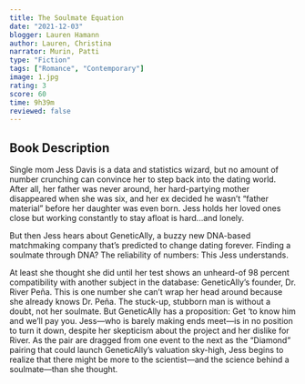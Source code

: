 ```yaml
---
title: The Soulmate Equation
date: "2021-12-03"
blogger: Lauren Hamann
author: Lauren, Christina
narrator: Murin, Patti
type: "Fiction"
tags: ["Romance", "Contemporary"]
image: 1.jpg
rating: 3
score: 60
time: 9h39m
reviewed: false
---
```


## Book Description

Single mom Jess Davis is a data and statistics wizard, but no amount of number crunching can convince her to step back into the dating world. After all, her father was never around, her hard-partying mother disappeared when she was six, and her ex decided he wasn’t “father material” before her daughter was even born. Jess holds her loved ones close but working constantly to stay afloat is hard...and lonely.

But then Jess hears about GeneticAlly, a buzzy new DNA-based matchmaking company that’s predicted to change dating forever. Finding a soulmate through DNA? The reliability of numbers: This Jess understands.

At least she thought she did until her test shows an unheard-of 98 percent compatibility with another subject in the database: GeneticAlly’s founder, Dr. River Peña. This is one number she can’t wrap her head around because she already knows Dr. Peña. The stuck-up, stubborn man is without a doubt, not her soulmate. But GeneticAlly has a proposition: Get ‘to know him and we’ll pay you. Jess—who is barely making ends meet—is in no position to turn it down, despite her skepticism about the project and her dislike for River. As the pair are dragged from one event to the next as the “Diamond” pairing that could launch GeneticAlly’s valuation sky-high, Jess begins to realize that there might be more to the scientist—and the science behind a soulmate—than she thought.
